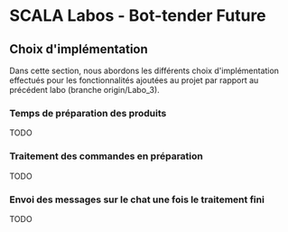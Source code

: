 # SCALA Labos - Bot-tender Future

## Choix d'implémentation

Dans cette section, nous abordons les différents choix d'implémentation effectués pour les fonctionnalités ajoutées au projet par rapport au précédent labo (branche origin/Labo_3).

### Temps de préparation des produits

TODO

### Traitement des commandes en préparation

TODO

### Envoi des messages sur le chat une fois le traitement fini

TODO
